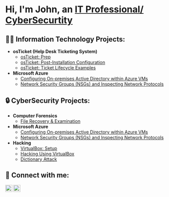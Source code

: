 <h1>Hi, I'm John, an <a href="https://www.linkedin.com/in/john-stevenson-745113226/">IT Professional/ CyberSecurtity </a></h1>

<h2>👨‍💻 Information Technology Projects:</h2>

- <b>osTicket (Help Desk Ticketing System)</b>
  - [osTicket: Prep](https://github.com/JWSteven620/OSTicket-prep)
  - [osTicket: Post-Installation Configuration](https://github.com/JWSteven620/OSTicket-Post-Installation)
  - [osTicket: Ticket Lifecycle Examples](https://github.com/JWSteven620/OSticket-Ticket-Life-Cycle)
- <b>Microsoft Azure</b>
  - [Configuring On-premises Active Directory within Azure VMs](https://github.com/JWSteven620/Active-Directory)
  - [Network Security Groups (NSGs) and Inspecting Network Protocols](https://github.com/JWSteven620/Inspecting-Traffic-on-Azure-VM)

<h2>🔒 CyberSecurity Projects:</h2>

- <b>Computer Forensics </b>
  - [File Recovery & Examination](https://github.com/JWSteven620/Computer-Forensics)
- <b>Microsoft Azure</b>
  - [Configuring On-premises Active Directory within Azure VMs](https://github.com/JWSteven620/Active-Directory)
  - [Network Security Groups (NSGs) and Inspecting Network Protocols]()
- <b>Hacking</b>
  - [VirtualBox: Setup]() 
  - [Hacking Using VirtualBox]()
  - [Dictionary Attack]()

<h2>📱 Connect with me:</h2>

[<img align="left" alt="John | LinkedIn" width="22px" src="https://cdn.jsdelivr.net/npm/simple-icons@v3/icons/linkedin.svg" />][linkedin]
[<img align="left" alt="John | Indeed" width="22px" src="https://cdn.jsdelivr.net/npm/simple-icons@v3/icons/indeed.svg" />][indeed]

[linkedin]: https://www.linkedin.com/in/john-stevenson-745113226
[indeed]: https://profile.indeed.com/?hl=en_US&co=US&from=gnav-homepage&_ga=2.162443196.1020427485.1684677204-1115564616.1684677204&_gac=1.61099486.1684677204.CjwKCAjwgqejBhBAEiwAuWHioNumj15wqUXe-1N-lwdeEyakUx-Bw7BwKe5nDHgPH3JxGAFASBHtDRoC9hQQAvD_BwE

